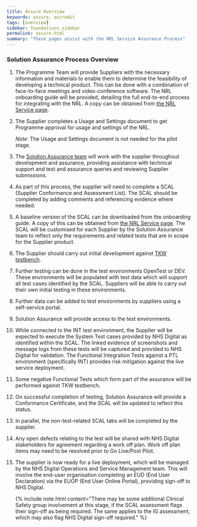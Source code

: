 ```yaml
---
title: Assure Overview
keywords: assure, accredit
tags: [overview]
sidebar: foundations_sidebar
permalink: assure.html
summary: "These pages assist with the NRL Service Assurance Process"
---
```


<!--{% include custom/under.construction.html content="Please check back later for any updates to this page." %}-->

### Solution Assurance Process Overview

1. The Programme Team will provide Suppliers with the necessary information and materials to enable them to determine the feasibility of developing a technical product. This can be done with a combination of face-to-face meetings and video-conference software. The NRL onboarding guide will be provided, detailing the full end-to-end process for integrating with the NRL. A copy can be obtained from [the NRL Service page](https://digital.nhs.uk/services/national-record-locator-nrl).

2. The Supplier completes a Usage and Settings document to get Programme approval for usage and settings of the NRL. 
	
	*Note*: The Usage and Settings document is not needed for the pilot stage.
 
3. The [Solution Assurance team](mailto:itkconformance@nhs.net) will work with the supplier throughout development and assurance, providing assistance with technical support and test and assurance queries and reviewing Supplier submissions.

4. As part of this process, the supplier will need to complete a SCAL (Supplier Conformance and Assessment List). The SCAL should be completed by adding comments and referencing evidence where needed.

5. A baseline version of the SCAL can be downloaded from the onboarding guide. A copy of this can be obtained from [the NRL Service page](https://digital.nhs.uk/services/national-record-locator-nrl). The SCAL will be customised for each Supplier by the Solution Assurance team to reflect only the requirements and related tests that are in scope for the Supplier product.

6. The Supplier should carry out initial development against [TKW testbench](https://developer.nhs.uk/testcentre/itk-nrls/).

7. Further testing can be done in the test environments OpenTest or DEV. These environments will be populated with test data which will support all test cases identified by the SCAL. Suppliers will be able to carry out their own initial testing in these environments.

8. Further data can be added to test environments by suppliers using a self-service portal.

9. Solution Assurance will provide access to the test environments.

10. While connected to the INT test environment, the Supplier will be expected to execute the System Test cases provided by NHS Digital as identified within the SCAL. The linked evidence of screenshots and message logs from these tests will be captured and provided to NHS Digital for validation. The Functional Integration Tests against a PTL environment (specifically INT) provides risk mitigation against the live service deployment.

11. Some negative Functional Tests which form part of the assurance will be performed against TKW testbench. 

12. On successful completion of testing, Solution Assurance will provide a Conformance Certificate, and the SCAL will be updated to reflect this status.

13. In parallel, the non-test-related SCAL tabs will be completed by the supplier.

14. Any open defects relating to the test will be shared with NHS Digital stakeholders for agreement regarding a work off plan. Work off plan items may need to be resolved prior to Go Live/Post Pilot.

15. The supplier is now ready for a live deployment, which will be managed by the NHS Digital Operations and Service Management team. This will involve the end-user organisation completing an EUD (End User Declaration) via the EUOP (End User Online Portal), providing sign-off to NHS Digital.

    {% include note.html content="There may be some additional Clinical Safety group involvement at this stage, if the SCAL assessment flags their sign-off as being required. The same applies to the IG assessment, which may also flag NHS Digital sign-off required." %}
